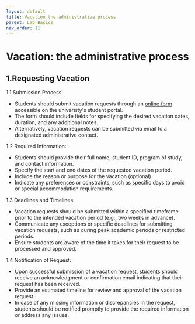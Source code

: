 ```yaml
---
layout: default
title: Vacation the administrative process
parent: Lab Basics
nav_order: 11
---
```


# Vacation: the administrative process
## 1.Requesting Vacation
1.1 Submission Process:
+ Students should submit vacation requests through an [online form](https://www.uni-bamberg.de/studium/im-studium/studienorganisation/beurlaubung/) accessible on the university's student portal.
+ The form should include fields for specifying the desired vacation dates, duration, and any additional notes.
+ Alternatively, vacation requests can be submitted via email to a designated administrative contact.

1.2 Required Information:
+	Students should provide their full name, student ID, program of study, and contact information.
+	Specify the start and end dates of the requested vacation period.
+	Include the reason or purpose for the vacation (optional).
+	Indicate any preferences or constraints, such as specific days to avoid or special accommodation requirements.

1.3 Deadlines and Timelines:
+	Vacation requests should be submitted within a specified timeframe prior to the intended vacation period (e.g., two weeks in advance).
+	Communicate any exceptions or specific deadlines for submitting vacation requests, such as during peak academic periods or restricted periods.
+	Ensure students are aware of the time it takes for their request to be processed and approved.

1.4 Notification of Request:
+ Upon successful submission of a vacation request, students should receive an acknowledgment or confirmation email indicating that their request has been received.
+	Provide an estimated timeline for review and approval of the vacation request.
+	In case of any missing information or discrepancies in the request, students should be notified promptly to provide the required information or address any issues.
